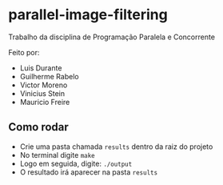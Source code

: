 # parallel-image-filtering
Trabalho da disciplina de Programação Paralela e Concorrente

Feito por:
 - Luis Durante
 - Guilherme Rabelo
 - Victor Moreno
 - Vinicius Stein
 - Mauricio Freire

## Como rodar
 - Crie uma pasta chamada `results` dentro da raiz do projeto
 - No terminal digite `make`
 - Logo em seguida, digite: `./output`
 - O resultado irá aparecer na pasta `results`
